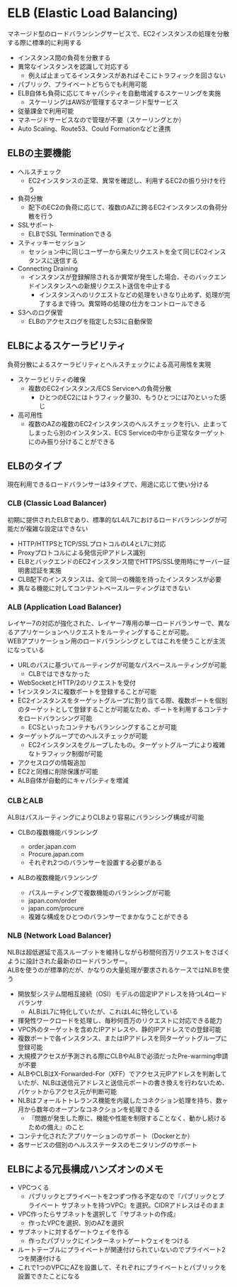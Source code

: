 # ELB (Elastic Load Balancing)

マネージド型のロードバランシングサービスで、EC2インスタンスの処理を分散する際に標準的に利用する

- インスタンス間の負荷を分散する
- 異常なインスタンスを認識して対応する
  - 例えば止まってるインスタンスがあればそこにトラフィックを回さない
- パブリック、プライベートどちらでも利用可能
- ELB自体も負荷に応じてキャパシティを自動増減するスケーリングを実施
  - スケーリングはAWSが管理するマネージド型サービス
- 従量課金で利用可能
- マネージドサービスなので管理が不要（スケーリングとか）
- Auto Scaling、Route53、Could Formationなどと連携

## ELBの主要機能

- ヘルスチェック
  - EC2インスタンスの正常、異常を確認し、利用するEC2の振り分けを行う
- 負荷分散
  - 配下のEC2の負荷に応じて、複数のAZに跨るEC2インスタンスの負荷分散を行う
- SSLサポート
  - ELBでSSL Terminationできる
- スティッキーセッション
  - セッション中に同じユーザーから来たリクエストを全て同じEC2インスタンスに送信する
- Connecting Draining
  - インスタンスが登録解除されるか異常が発生した場合、そのバックエンドインスタンスへの新規リクエスト送信を中止する
    - インスタンスへのリクエストなどの処理をいきなり止めず、処理が完了するまで待つ。異常時の処理の仕方をコントロールできる
- S3へのログ保管
  - ELBのアクセスログを指定したS3に自動保管

## ELBによるスケーラビリティ

負荷分散によるスケーラビリティとヘルスチェックによる高可用性を実現

- スケーラビリティの確保
  - 複数のEC2インスタンス/ECS Serviceへの負荷分散
    - ひとつのEC2にはトラフィック量30、もうひとつには70といった感じ
- 高可用性
  - 複数のAZの複数のEC2インスタンスのヘルスチェックを行い、止まってしまったら別のインスタンス、ECS Serviceの中から正常なターゲットにのみ振り分けることができる

## ELBのタイプ

現在利用できるロードバランサーは3タイプで、用途に応じて使い分ける

### CLB (Classic Load Balancer)

初期に提供されたELBであり、標準的なL4/L7におけるロードバランシングが可能だが複雑な設定はできない

- HTTP/HTTPSとTCP/SSLプロトコルのL4とL7に対応
- Proxyプロトコルによる発信元IPアドレス識別
- ELBとバックエンドのEC2インスタンス間でHTTPS/SSL使用時にサーバー証明書認証を実施
- CLB配下のインスタンスは、全て同一の機能を持ったインスタンスが必要
- 異なる機能に対してコンテントベースルーティングはできない

### ALB (Application Load Balancer)

レイヤー7の対応が強化された、レイヤー7専用の単一ロードバランサーで、異なるアプリケーションへリクエストをルーティングすることが可能。  
WEBアプリケーション用のロードバランシングとしてはこれを使うことが主流になっている

- URLのパスに基づいてルーティングが可能なパスベースルーティングが可能
  - CLBではできなかった
- WebSocketとHTTP/2のリクエストを受付
- 1インスタンスに複数ポートを登録することが可能
- EC2インスタンスをターゲットグループに割り当てる際、複数ポートを個別のターゲットとして登録することが可能なため、ポートを利用するコンテナをロードバランシング可能
  - ECSといったコンテナもバランシングすることが可能
- ターゲットグループでのヘルスチェックが可能
  - EC2インスタンスをグループしたもの。ターゲットグループにより複雑なトラフィック制御が可能
- アクセスログの情報追加
- EC2と同様に削除保護が可能
- ALB自体が自動的にキャパシティを増減

### CLBとALB

ALBはパスルーティングによりCLBより容易にバランシング構成が可能

- CLBの複数機能バランシング
  - order.japan.com
  - Procure.japan.com
  - それぞれ2つのバランサーを設置する必要がある

- ALBの複数機能バランシング
  - パスルーティングで複数機能のバランシングが可能
  - japan.com/order
  - japan.com/procure
  - 複雑な構成をひとつのバランサーでまかなうことができる

### NLB (Network Load Balancer)

NLBは超低遅延で高スループットを維持しながら秒間何百万リクエストをさばくように設計された最新のロードバランサー。  
ALBを使うのが標準的だが、かなりの大量処理が要求されるケースではNLBを使う

- 開放型システム間相互接続（OSI）モデルの固定IPアドレスを持つL4ロードバランサ
  - ALBはL7に特化していたが、これはL4に特化している
- 揮発性ワークロードを処理し、毎秒何百万のリクエストに対応できる能力
- VPC外のターゲットを含めたIPアドレスや、静的IPアドレスでの登録可能
- 複数ポートで各インスタンス、またはIPアドレスを同ターゲットグループに登録可能
- 大規模アクセスが予測される際にCLBやALBで必須だったPre-warming申請が不要
- ALBやCLBはX-Forwarded-For（XFF）でアクセス元IPアドレスを判断していたが、NLBは送信元アドレスと送信元ポートの書き換えを行わないため、パケットからアクセス元が判断可能
- NLBはフォールトトレランス機能を内蔵したコネクション処理を持ち、数ヶ月から数年のオープンなコネクションを処理できる
  - 『問題が発生した際に、機能や性能を制限することなく、動かし続けるための備え』のこと
- コンテナ化されたアプリケーションのサポート（Dockerとか）
- 各サービスの個別のヘルスステータスのモニタリングのサポート

## ELBによる冗長構成ハンズオンのメモ

- VPCつくる
  - パブリックとプライベートを2つずつ作る予定なので『パブリックとプライベート サブネットを持つVPC』を選択。CIDRアドレスはそのまま
- VPC作ったらサブネットを選択して『サブネットの作成』
  - 作ったVPCを選択、別のAZを選択
- サブネットに対するゲートウェイを作る
  - 作ったパブリックにインターネットゲートウェイをつける
- ルートテーブルにプライベートが関連付けられていないのでプライベート2つを関連付ける
- これで1つのVPCにAZを設置して、それぞれにプライベートとパブリックを設置できたことになる
